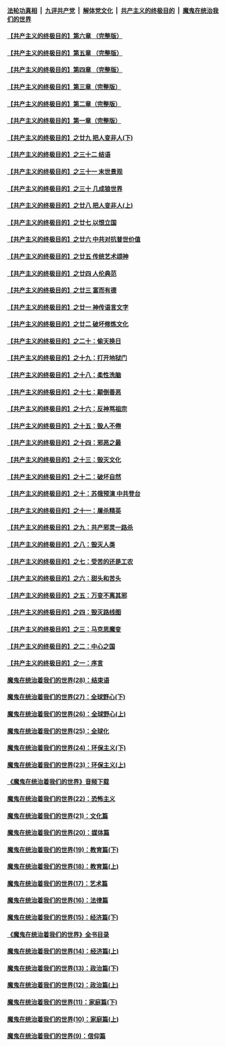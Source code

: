 ####  [法轮功真相](../../../../basic/blob/master/README.md?t=06270002) &nbsp;|&nbsp; [九评共产党](../../../../9ping.md/blob/master/README.md?t=06270002) &nbsp;|&nbsp; [解体党文化](../../../../jtdwh.md/blob/master/README.md?t=06270002)  &nbsp;|&nbsp; [共产主义的终极目的](../../../../gczydzjmd.md/blob/master/README.md?t=06270002) &nbsp;|&nbsp; [魔鬼在统治我们的世界](../../../../mgztzwmdsj.md/blob/master/README.md?t=06270002) 

#### [【共产主义的终极目的】第六章 （完整版）](../pages/nsc422/n11428913.md?t=06270002) 

#### [【共产主义的终极目的】第五章 （完整版）](../pages/nsc422/n11428912.md?t=06270002) 

#### [【共产主义的终极目的】第四章 （完整版）](../pages/nsc422/n11428907.md?t=06270002) 

#### [【共产主义的终极目的】第三章（完整版）](../pages/nsc422/n11428848.md?t=06270002) 

#### [【共产主义的终极目的】第二章（完整版）](../pages/nsc422/n11428831.md?t=06270002) 

#### [【共产主义的终极目的】第一章（完整版）](../pages/nsc422/n11417651.md?t=06270002) 

#### [【共产主义的终极目的】之廿九 把人变非人(下)](../pages/nsc422/n11344140.md?t=06270002) 

#### [【共产主义的终极目的】之三十二 结语](../pages/nsc422/n11360535.md?t=06270002) 

#### [【共产主义的终极目的】之三十一 末世景观](../pages/nsc422/n11351129.md?t=06270002) 

#### [【共产主义的终极目的】之三十 几成狼世界](../pages/nsc422/n11348280.md?t=06270002) 

#### [【共产主义的终极目的】之廿八 把人变非人(上)](../pages/nsc422/n11340492.md?t=06270002) 

#### [【共产主义的终极目的】之廿七 以恨立国](../pages/nsc422/n11336944.md?t=06270002) 

#### [【共产主义的终极目的】之廿六 中共对抗普世价值](../pages/nsc422/n11324785.md?t=06270002) 

#### [【共产主义的终极目的】之廿五 传统艺术颂神](../pages/nsc422/n11296396.md?t=06270002) 

#### [【共产主义的终极目的】之廿四 人伦典范](../pages/nsc422/n11296397.md?t=06270002) 

#### [【共产主义的终极目的】之廿三 富而有德](../pages/nsc422/n11283598.md?t=06270002) 

#### [【共产主义的终极目的】之廿一 神传语言文字](../pages/nsc422/n11263265.md?t=06270002) 

#### [【共产主义的终极目的】之廿二 破坏修炼文化](../pages/nsc422/n11245728.md?t=06270002) 

#### [【共产主义的终极目的】之二十：偷天换日](../pages/nsc422/n11238846.md?t=06270002) 

#### [【共产主义的终极目的】之十九：打开地狱门](../pages/nsc422/n11206376.md?t=06270002) 

#### [【共产主义的终极目的】之十八：柔性洗脑](../pages/nsc422/n11199994.md?t=06270002) 

#### [【共产主义的终极目的】之十七：颠倒善恶](../pages/nsc422/n11179782.md?t=06270002) 

#### [【共产主义的终极目的】之十六：反神骂祖宗](../pages/nsc422/n11166798.md?t=06270002) 

#### [【共产主义的终极目的】之十五：毁人不倦](../pages/nsc422/n11166792.md?t=06270002) 

#### [【共产主义的终极目的】之十四：邪恶之最](../pages/nsc422/n11150249.md?t=06270002) 

#### [【共产主义的终极目的】之十三：毁灭文化](../pages/nsc422/n11135227.md?t=06270002) 

#### [【共产主义的终极目的】之十二：破坏自然](../pages/nsc422/n11135214.md?t=06270002) 

#### [【共产主义的终极目的】之十：苏俄预演 中共登台](../pages/nsc422/n11118424.md?t=06270002) 

#### [【共产主义的终极目的】之十一：屠杀精英](../pages/nsc422/n11118442.md?t=06270002) 

#### [【共产主义的终极目的】之九：共产邪灵一路杀](../pages/nsc422/n11114139.md?t=06270002) 

#### [【共产主义的终极目的】之八：毁灭人类](../pages/nsc422/n11108503.md?t=06270002) 

#### [【共产主义的终极目的】之七：受苦的还是工农](../pages/nsc422/n11101809.md?t=06270002) 

#### [【共产主义的终极目的】之六：甜头和苦头](../pages/nsc422/n11096971.md?t=06270002) 

#### [【共产主义的终极目的】之五：万变不离其邪](../pages/nsc422/n11091285.md?t=06270002) 

#### [【共产主义的终极目的】之四：毁灭路线图](../pages/nsc422/n11086284.md?t=06270002) 

#### [【共产主义的终极目的】之三：马克思魔变](../pages/nsc422/n11061941.md?t=06270002) 

#### [【共产主义的终极目的】之二：中心之国](../pages/nsc422/n11047728.md?t=06270002) 

#### [【共产主义的终极目的】之一：序言](../pages/nsc422/n11086077.md?t=06270002) 

#### [魔鬼在统治着我们的世界(28)：结束语](../pages/nsc422/n10936246.md?t=06270002) 

#### [魔鬼在统治着我们的世界(27)：全球野心(下)](../pages/nsc422/n10928319.md?t=06270002) 

#### [魔鬼在统治着我们的世界(26)：全球野心(上)](../pages/nsc422/n10900318.md?t=06270002) 

#### [魔鬼在统治着我们的世界(25)：全球化](../pages/nsc422/n10788205.md?t=06270002) 

#### [魔鬼在统治着我们的世界(24)：环保主义(下)](../pages/nsc422/n10695307.md?t=06270002) 

#### [魔鬼在统治着我们的世界(23)：环保主义(上)](../pages/nsc422/n10688613.md?t=06270002) 

#### [《魔鬼在统治着我们的世界》音频下载](../pages/nsc422/n10635553.md?t=06270002) 

#### [魔鬼在统治着我们的世界(22)：恐怖主义](../pages/nsc422/n10614727.md?t=06270002) 

#### [魔鬼在统治着我们的世界(21)：文化篇](../pages/nsc422/n10597706.md?t=06270002) 

#### [魔鬼在统治着我们的世界(20)：媒体篇](../pages/nsc422/n10586579.md?t=06270002) 

#### [魔鬼在统治着我们的世界(19)：教育篇(下)](../pages/nsc422/n10564808.md?t=06270002) 

#### [魔鬼在统治着我们的世界(18)：教育篇(上)](../pages/nsc422/n10526970.md?t=06270002) 

#### [魔鬼在统治着我们的世界(17)：艺术篇](../pages/nsc422/n10499093.md?t=06270002) 

#### [魔鬼在统治着我们的世界(16)：法律篇](../pages/nsc422/n10485969.md?t=06270002) 

#### [魔鬼在统治着我们的世界(15)：经济篇(下)](../pages/nsc422/n10469975.md?t=06270002) 

#### [《魔鬼在统治着我们的世界》全书目录](../pages/nsc422/n10464261.md?t=06270002) 

#### [魔鬼在统治着我们的世界(14)：经济篇(上)](../pages/nsc422/n10457370.md?t=06270002) 

#### [魔鬼在统治着我们的世界(13)：政治篇(下)](../pages/nsc422/n10448270.md?t=06270002) 

#### [魔鬼在统治着我们的世界(12)：政治篇(上)](../pages/nsc422/n10444576.md?t=06270002) 

#### [魔鬼在统治着我们的世界(11)：家庭篇(下)](../pages/nsc422/n10440961.md?t=06270002) 

#### [魔鬼在统治着我们的世界(10)：家庭篇(上)](../pages/nsc422/n10435448.md?t=06270002) 

#### [魔鬼在统治着我们的世界(9)：信仰篇](../pages/nsc422/n10432159.md?t=06270002) 

